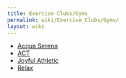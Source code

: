 ```yaml
---
title: Exercise Clubs/Gyms
permalink: wiki/Exercise_Clubs/Gyms/
layout: wiki
---
```


-   [Acqua Serena](/wiki/Acqua_Serena "wikilink")
-   [ACT](/wiki/ACT "wikilink")
-   [Joyful Athletic](/wiki/Joyful_Athletic "wikilink")
-   [Relax](/wiki/Relax "wikilink")

